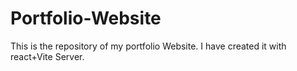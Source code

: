 # Portfolio-Website
This is the repository of my portfolio Website. I have created it with react+Vite Server. 
